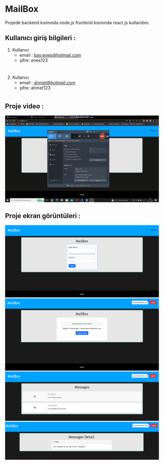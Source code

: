 # MailBox
Projede backend kısmında node.js frontend kısmında react.js kullandım.


## Kullanıcı giriş bilgileri :

1) Kullanıcı
   * email : bay.enes@hotmail.com  
   * şifre: enes123
#
2) Kullanıcı
   * email : ahmet@hotmail.com  
   * şifre: ahmet123

#
## Proje video : 
!["gif"](./images/bandicam%202022-11-27%2017-21-46-503.gif)

## Proje ekran görüntüleri : 
!["resim"](./images/anasayfa.png)
!["resim"](./images/about.png)
!["resim"](./images/mesajlar.png)
!["resim"](./images/mesaj_detay.png)

